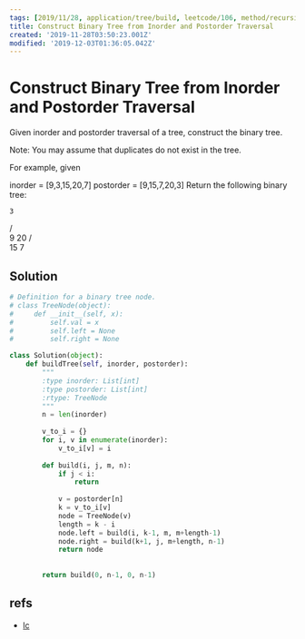 ```yaml
---
tags: [2019/11/28, application/tree/build, leetcode/106, method/recursion, method/traversal/inorder]
title: Construct Binary Tree from Inorder and Postorder Traversal
created: '2019-11-28T03:50:23.001Z'
modified: '2019-12-03T01:36:05.042Z'
---
```


# Construct Binary Tree from Inorder and Postorder Traversal

Given inorder and postorder traversal of a tree, construct the binary tree.

Note:
You may assume that duplicates do not exist in the tree.

For example, given

inorder = [9,3,15,20,7]
postorder = [9,15,7,20,3]
Return the following binary tree:

    3
   / \
  9  20
    /  \
   15   7

## Solution

```python
# Definition for a binary tree node.
# class TreeNode(object):
#     def __init__(self, x):
#         self.val = x
#         self.left = None
#         self.right = None

class Solution(object):
    def buildTree(self, inorder, postorder):
        """
        :type inorder: List[int]
        :type postorder: List[int]
        :rtype: TreeNode
        """
        n = len(inorder)
        
        v_to_i = {}
        for i, v in enumerate(inorder):
            v_to_i[v] = i
        
        def build(i, j, m, n):
            if j < i:
                return
            
            v = postorder[n]
            k = v_to_i[v]
            node = TreeNode(v)
            length = k - i
            node.left = build(i, k-1, m, m+length-1)
            node.right = build(k+1, j, m+length, n-1)
            return node
        
        
        return build(0, n-1, 0, n-1)
```

## refs

* [lc](https://leetcode.com/problems/construct-binary-tree-from-inorder-and-postorder-traversal/)
